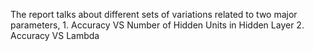 The report talks about different sets of variations related to two major parameters,
	1. Accuracy VS Number of Hidden Units in Hidden Layer
	2. Accuracy VS Lambda 